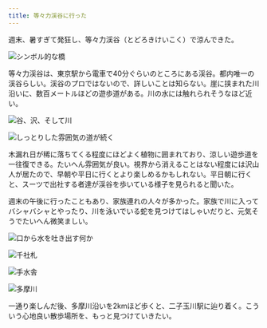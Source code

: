 ```yaml
---
title: 等々力渓谷に行った
---
```

週末、暑すぎて発狂し、等々力渓谷（とどろきけいこく）で涼んできた。

![](https://lh5.googleusercontent.com/i78Gle7FGGBepcbsMwAzzwe1_24Q4mldRi-mHhG8SjufRn8Xkaix0oiorUG2T8ZMON2uQegNGwsZRydtc13L85TQMFrLXsCZY2mxugOP7gTGJHbJIkI-eqyJ3lApfzaJV-du1_WO7P5j7dAqUUw "シンボル的な橋")

等々力渓谷は、東京駅から電車で40分ぐらいのところにある渓谷。都内唯一の渓谷らしい。渓谷のプロではないので、詳しいことは知らない。崖に挟まれた川沿いに、数百メートルほどの遊歩道がある。川の水には触れられそうなほど近い。

![](https://lh4.googleusercontent.com/1NlSeIStOp3Aqb1XEL59Jr8yrIgnmd2M4F823hVSqwvkpsGumb1NujAxaj5nVLneWHU7id7FgNYdSqsyKdaVvG0KiNJLYOQY73ogMHgQJDVbXSNgBZ6Zheu5o5hqgl45cQE0BuTjMJxtoWzAsso "谷、沢、そして川")

![](https://lh3.googleusercontent.com/oDjSm6Gre_0x-4fG9i6KWJFRvY77O-ZS4E8WaerBOnBg5BDQW5VBosmo958jC17KQ_Sm184BaZVCqTlx6OOoz347iREtzDvEbciDTKaBymDhLsGd9TWxxk-mjlSCPO_Q0JPS8VK7ybCnS4sGL_Q "しっとりした雰囲気の道が続く")

木漏れ日が稀に落ちてくる程度にほどよく植物に囲まれており、涼しい遊歩道を一往復できる。たいへん雰囲気が良い。視界から消えることはない程度には沢山人が居たので、早朝や平日に行くとより楽しめるかもしれない。平日朝に行くと、スーツで出社する者達が渓谷を歩いている様子を見られると聞いた。

週末の午後に行ったこともあり、家族連れの人々が多かった。家族で川に入ってバシャバシャとやったり、川を泳いでいる蛇を見つけてはしゃいだりと、元気そうでたいへん微笑ましい。

![](https://lh5.googleusercontent.com/WsCEKcMvbI3MI2bp_eulSl2YUCx_xw5-IRkG5aiPGVwEMnyKJWBr-2z9kUUVe2Sy3BFiUeykryTPwvJiLXdMY4Yo9whlf5oW-fSflqaBd2D-QTDOD9k9rsMVJSPrDeIGejLeEtx2_4dpa7MbBV8 "口から水を吐き出す何か")

![](https://lh4.googleusercontent.com/JY62q2Huv1_f8M38KbNgdzskWHQp_33WdmmkLJoKswcpjYVDZwKT1HBwZxT19WEwQjNL1MDoWMSaRQKX8oCvVxqItX5yp-ZdyeT2oBPnswqF5tyDWXY9xx-V9FkLqBMewehBfPG9ZumzMucMyVQ "千社札")

![](https://lh6.googleusercontent.com/_qf9z_mT62UvvGmiKFlmqzOL-FruL2W1iJ1FBTILipK7J4uEIT4wZaiNoCur_xHlrkDokV4h0MtzTg2ZSufPFrXiHNKXrMfzEpwhUVCoxN3nVNd570kCUuFV6QuDuaTn2n6tXSmaxN56pc0AyeI "手水舎")

![](https://lh4.googleusercontent.com/DGAzYQDwypAjfbh0FsnNbhv6Fu__oq8iFxz0eZXUWfSFwa5FSAIauZGYw5jYKS75BIJekU5sX--r064Xt0nQ5hQ45_ESMfdpYGY0_-lJqMayL4nFrj1G_TgKtA7fQ7e4LgrQkLtikU-FwEYfphg "多摩川")

一通り楽しんだ後、多摩川沿いを2kmほど歩くと、二子玉川駅に辿り着く。こういう心地良い散歩場所を、もっと見つけていきたい。
